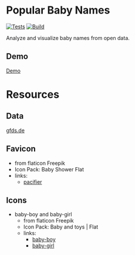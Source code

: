 # Popular Baby Names

[![Tests](https://github.com/stolsky/popular-baby-names/actions/workflows/test.yml/badge.svg)](https://github.com/stolsky/popular-baby-names/actions/workflows/test.yml)
[![Build](https://github.com/stolsky/popular-baby-names/actions/workflows/build.yml/badge.svg)](https://github.com/stolsky/popular-baby-names/actions/workflows/build.yml)

Analyze and visualize baby names from open data.

## Demo
[Demo](https://stolsky.github.io/popular-baby-names/dist/)

# Resources
## Data
[gfds.de](https://gfds.de/vornamen/beliebteste-vornamen/#topten)

## Favicon
* from flaticon Freepik
* Icon Pack: Baby Shower Flat
* links:
  * [pacifier](https://www.flaticon.com/free-icon/pacifier_2176673)
## Icons
* baby-boy and baby-girl
  * from flaticon Freepik
  * Icon Pack: Baby and toys | Flat
  * links:
    * [baby-boy](https://www.flaticon.com/free-icon/baby-boy_2608645)
    * [baby-girl](https://www.flaticon.com/free-icon/baby-girl_2608653)
